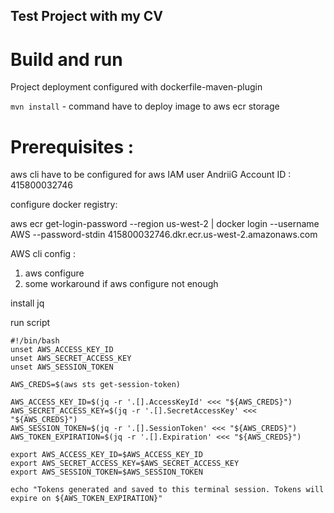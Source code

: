 ## Test Project with my CV

# Build and run

Project deployment configured with dockerfile-maven-plugin

`mvn install` - command have to deploy image to aws ecr storage 

# Prerequisites :
aws cli have to be configured for aws IAM user AndriiG
Account ID : 415800032746

configure docker registry:

aws ecr get-login-password --region us-west-2 | docker login --username AWS --password-stdin 415800032746.dkr.ecr.us-west-2.amazonaws.com

AWS cli config :

1) aws configure  
2) some workaround if aws configure not enough 

install jq

run script
```
#!/bin/bash
unset AWS_ACCESS_KEY_ID
unset AWS_SECRET_ACCESS_KEY
unset AWS_SESSION_TOKEN

AWS_CREDS=$(aws sts get-session-token)

AWS_ACCESS_KEY_ID=$(jq -r '.[].AccessKeyId' <<< "${AWS_CREDS}")
AWS_SECRET_ACCESS_KEY=$(jq -r '.[].SecretAccessKey' <<< "${AWS_CREDS}")
AWS_SESSION_TOKEN=$(jq -r '.[].SessionToken' <<< "${AWS_CREDS}")
AWS_TOKEN_EXPIRATION=$(jq -r '.[].Expiration' <<< "${AWS_CREDS}")

export AWS_ACCESS_KEY_ID=$AWS_ACCESS_KEY_ID
export AWS_SECRET_ACCESS_KEY=$AWS_SECRET_ACCESS_KEY
export AWS_SESSION_TOKEN=$AWS_SESSION_TOKEN

echo "Tokens generated and saved to this terminal session. Tokens will expire on ${AWS_TOKEN_EXPIRATION}" 
```